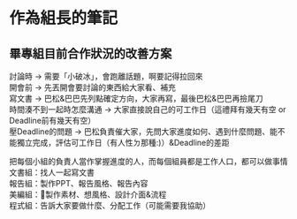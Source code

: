 # 作為組長的筆記

## 畢專組目前合作狀況的改善方案
討論時 → 需要「小破冰」，會跑離話題，啊要記得拉回來  
開會前 → 先丟開會要討論的東西給大家看、補充  
寫文書 → 巴松&巴巴先列點確定方向，大家再寫，最後巴松&巴巴再撿尾刀  
時間湊不到一起時怎麼溝通 → 大家直接說自己的可工作日（這禮拜有幾天有空 or Deadline前有幾天有空）  
壓Deadline的問題 → 巴松負責催大家，先問大家進度如何、遇到什麼問題、能不能獨立完成，評估可工作日（有人性ㄉ那種:)）&Deadline的差距  
  
把每個小組的負責人當作掌握進度的人，而每個組員都是工作人口，都可以做事情  
文書組：找人一起寫文書  
報告組：製作PPT、報告風格、報告內容  
美編組：製作素材、想風格、設計介面&流程  
程式組：告訴大家要做什麼、分配工作（可能需要我協助）  